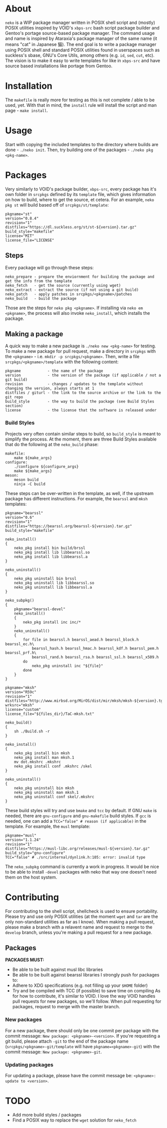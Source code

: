 # About
`neko` is a WIP package manager written in POSIX shell script and (mostly) POSIX utilities inspired by VOID's `xbps-src` bash script package builder and Gentoo's portage source-based package manager. The command usage and name is inspired by Ataraxia's package manager of the same name (it means "cat" in Japanese 猫). The end goal is to write a package manager using POSIX shell and standard POSIX utilities found in userspaces such as suckless's sbase, GNU's Core Utils, among others (e.g. `id`, `sed`, `cut`, etc). The vision is to make it easy to write templates for like in `xbps-src` and have source based installations like portage from Gentoo.
# Installation
The `makefile` is really more for testing as this is not complete / able to be used, yet. With that in mind, the `install` rule will install the script and man page - `make install`.
# Usage
Start with copying the included templates to the directory where builds are done - `./neko init`. Then, try building one of the packages - `./neko pkg <pkg-name>`.
# Packages
Very similarly to VOID's package builder, `xbps-src`, every package has it's own folder in `srcpkgs` defined by its `template` file, which gives information on how to build, where to get the source, et cetera. For an example, `neko pkg st` will build based off of `srcpkgs/st/template`:
```
pkgname="st"
version="0.8.4"
revision="1"
distfiles="https://dl.suckless.org/st/st-${version}.tar.gz"
build_style="makefile"
license="MIT"
license_file="LICENSE"
```
## Steps
Every package will go through these steps:
```
neko_prepare - prepare the enviornment for building the package and get the info from the template
neko_fetch   - get the source (currently using wget)
neko_extract - extract the source (if not using a git build)
neko_patch   - apply patches in srcpkgs/<pkgname>/patches
neko_build   - build the package
```
Those are the steps for `neko pkg <pkgname>`. If installing via `neko em <pkgname>`, the process will also invoke `neko_install`, which installs the package.
## Making a package
A quick way to make a new package is `./neko new <pkg-name>` for testing.
To make a new package for pull request, make a directory in `srcpkgs` with the `<pkgname>` - i.e. `mkdir -p srcpkgs/<pkgname>`. Then, write a file `srcpkgs/<pkgname>/template` with the following content:
```
pkgname            - the name of the package
version            - the version of the package (if applicable / not a git build)
revision           - changes / updates to the template without changing the version, always starts at 1
distfiles / giturl - the link to the source archive or the link to the git repo
build_style        - the way to build the package (see Build Styles section)
license            - the license that the software is released under
```
### Build Styles
Projects very often contain similar steps to build, so `build_style` is meant to simplify the process. At the moment, there are three Build Styles available that do the following at the `neko_build` phase:
```
makefile:
	make ${make_args}
configure:
	./configure ${configure_args}
	make ${make_args}
meson:
	meson build
	ninja -C build
```
These steps can be over-written in the template, as well, if the upstream package has different instructions. For example, the `bearssl` and `mksh` templates:
```
pkgname="bearssl"
version="0.6"
revision="1"
distfiles="https://bearssl.org/bearssl-${version}.tar.gz"
build_style="makefile"

neko_install()
{
	neko_pkg install bin build/brssl
	neko_pkg install lib libbearssl.so
	neko_pkg install lib libbearssl.a
}

neko_uninstall()
{
	neko_pkg uninstall bin brssl
	neko_pkg uninstall lib libbearssl.so
	neko_pkg uninstall lib libbearssl.a
}

neko_subpkg()
{
	pkgname="bearssl-devel"
	neko_install()
	{
		neko_pkg install inc inc/*
	}
	neko_uninstall()
	{
		for file in bearssl.h bearssl_aead.h bearssl_block.h bearssl_ec.h\
			bearssl_hash.h bearssl_hmac.h bearssl_kdf.h bearssl_pem.h bearssl_prf.h\
			bearssl_rand.h bearssl_rsa.h bearssl_ssl.h bearssl_x509.h
		do
			neko_pkg uninstall inc "${file}"
		done
	}
}
```
```
pkgname="mksh"
version="R59c"
revision="1"
distfiles="http://www.mirbsd.org/MirOS/dist/mir/mksh/mksh-${version}.tgz"
wrksrc="mksh"
license="custom"
license_file="${files_dir}/TaC-mksh.txt"

neko_build()
{
	sh ./Build.sh -r
}

neko_install()
{
	neko_pkg install bin mksh
	neko_pkg install man mksh.1
	mv dot.mkshrc .mkshrc
	neko_pkg install conf .mkshrc /skel
}

neko_uninstall()
{
	neko_pkg uninstall bin mksh
	neko_pkg uninstall man mksh.1
	neko_pkg uninstall conf skel/.mkshrc
}
```
These build styles will try and use `bmake` and `tcc` by default. If GNU `make` is needed, there are `gnu-configure` and `gnu-makefile` build styles. If `gcc` is needed, one can add a `TCC="false" # reason (if applicable)` in the template. For example, the `musl` template:
```
pkgname="musl"
version="1.1.24"
revision="1"
distfiles="https://musl-libc.org/releases/musl-${version}.tar.gz"
build_style="gnu-configure"
TCC="false" # ./src/internal/dynlink.h:105: error: invalid type
```
The `neko_subpkg` command is currently a work in progress. It would be nice to be able to install `-devel` packages with neko that way one doesn't need them on the host system.
# Contributing
For contributing to the shell script, shellcheck is used to ensure portability. Please try and use only POSIX utilities (at the moment `wget` and `tar` are the only non-standard utilities as far as I know). When making a pull request, please make a branch with a relavent name and request to merge to the `develop` branch, unless you're making a pull request for a new package.
## Packages
**PACKAGES MUST:**
* Be able to be built against musl libc libraries
* Be able to be built against bearssl libraries
I strongly push for packages to:
* Adhere to XDG specifications (e.g. not filling up your `$HOME` folder)
* Try and be compiled with TCC (if possible) to save time on compiling
As for how to contribute, it's similar to VOID.
I love the way VOID handles pull requests for new packages, so we'll follow. When pull requesting for packages, request to merge with the master branch.
### New packages
For a new package, there should only be one commit per package with the commit message: `New package: <pkgname>-<version>`. If you're requesting a git build, please attach `-git` to the end of the package name (`srcpkgs/<pkgname>-git/template` will have `pkgname=<pkgname>-git`) with the commit message: `New package: <pkgname>-git`.
### Updating packages
For updating a package, please have the commit message be: `<pkgname>: update to <version>`.
# TODO
* Add more build styles / packages
* Find a POSIX way to replace the `wget` solution for `neko_fetch`

